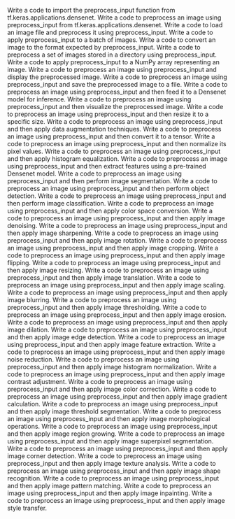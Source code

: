 Write a code to import the preprocess_input function from tf.keras.applications.densenet.
Write a code to preprocess an image using preprocess_input from tf.keras.applications.densenet.
Write a code to load an image file and preprocess it using preprocess_input.
Write a code to apply preprocess_input to a batch of images.
Write a code to convert an image to the format expected by preprocess_input.
Write a code to preprocess a set of images stored in a directory using preprocess_input.
Write a code to apply preprocess_input to a NumPy array representing an image.
Write a code to preprocess an image using preprocess_input and display the preprocessed image.
Write a code to preprocess an image using preprocess_input and save the preprocessed image to a file.
Write a code to preprocess an image using preprocess_input and then feed it to a Densenet model for inference.
Write a code to preprocess an image using preprocess_input and then visualize the preprocessed image.
Write a code to preprocess an image using preprocess_input and then resize it to a specific size.
Write a code to preprocess an image using preprocess_input and then apply data augmentation techniques.
Write a code to preprocess an image using preprocess_input and then convert it to a tensor.
Write a code to preprocess an image using preprocess_input and then normalize its pixel values.
Write a code to preprocess an image using preprocess_input and then apply histogram equalization.
Write a code to preprocess an image using preprocess_input and then extract features using a pre-trained Densenet model.
Write a code to preprocess an image using preprocess_input and then perform image segmentation.
Write a code to preprocess an image using preprocess_input and then perform object detection.
Write a code to preprocess an image using preprocess_input and then perform image classification.
Write a code to preprocess an image using preprocess_input and then apply color space conversion.
Write a code to preprocess an image using preprocess_input and then apply image denoising.
Write a code to preprocess an image using preprocess_input and then apply image sharpening.
Write a code to preprocess an image using preprocess_input and then apply image rotation.
Write a code to preprocess an image using preprocess_input and then apply image cropping.
Write a code to preprocess an image using preprocess_input and then apply image flipping.
Write a code to preprocess an image using preprocess_input and then apply image resizing.
Write a code to preprocess an image using preprocess_input and then apply image translation.
Write a code to preprocess an image using preprocess_input and then apply image scaling.
Write a code to preprocess an image using preprocess_input and then apply image blurring.
Write a code to preprocess an image using preprocess_input and then apply image thresholding.
Write a code to preprocess an image using preprocess_input and then apply image erosion.
Write a code to preprocess an image using preprocess_input and then apply image dilation.
Write a code to preprocess an image using preprocess_input and then apply image edge detection.
Write a code to preprocess an image using preprocess_input and then apply image feature extraction.
Write a code to preprocess an image using preprocess_input and then apply image noise reduction.
Write a code to preprocess an image using preprocess_input and then apply image histogram normalization.
Write a code to preprocess an image using preprocess_input and then apply image contrast adjustment.
Write a code to preprocess an image using preprocess_input and then apply image color correction.
Write a code to preprocess an image using preprocess_input and then apply image gradient calculation.
Write a code to preprocess an image using preprocess_input and then apply image threshold segmentation.
Write a code to preprocess an image using preprocess_input and then apply image morphological operations.
Write a code to preprocess an image using preprocess_input and then apply image region growing.
Write a code to preprocess an image using preprocess_input and then apply image superpixel segmentation.
Write a code to preprocess an image using preprocess_input and then apply image corner detection.
Write a code to preprocess an image using preprocess_input and then apply image texture analysis.
Write a code to preprocess an image using preprocess_input and then apply image shape recognition.
Write a code to preprocess an image using preprocess_input and then apply image pattern matching.
Write a code to preprocess an image using preprocess_input and then apply image inpainting.
Write a code to preprocess an image using preprocess_input and then apply image style transfer.